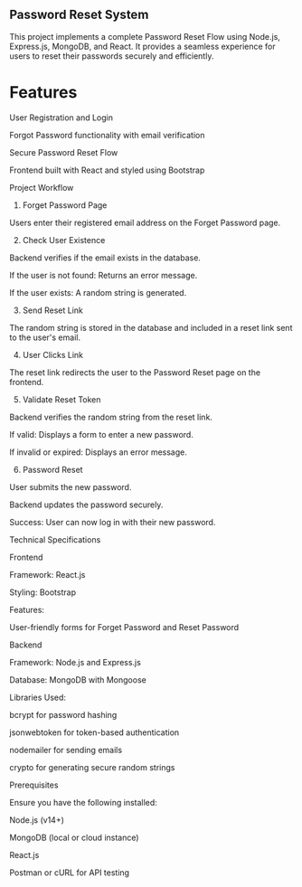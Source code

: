 ## Password Reset System

This project implements a complete Password Reset Flow using Node.js, Express.js, MongoDB, and React. It provides a seamless experience for users to reset their passwords securely and efficiently.

# Features

User Registration and Login

Forgot Password functionality with email verification

Secure Password Reset Flow

Frontend built with React and styled using Bootstrap

Project Workflow

1. Forget Password Page

Users enter their registered email address on the Forget Password page.

2. Check User Existence

Backend verifies if the email exists in the database.

If the user is not found: Returns an error message.

If the user exists: A random string is generated.

3. Send Reset Link

The random string is stored in the database and included in a reset link sent to the user's email.

4. User Clicks Link

The reset link redirects the user to the Password Reset page on the frontend.

5. Validate Reset Token

Backend verifies the random string from the reset link.

If valid: Displays a form to enter a new password.

If invalid or expired: Displays an error message.

6. Password Reset

User submits the new password.

Backend updates the password securely.

Success: User can now log in with their new password.

Technical Specifications

Frontend

Framework: React.js

Styling: Bootstrap

Features:

User-friendly forms for Forget Password and Reset Password

Backend

Framework: Node.js and Express.js

Database: MongoDB with Mongoose

Libraries Used:

bcrypt for password hashing

jsonwebtoken for token-based authentication

nodemailer for sending emails

crypto for generating secure random strings

Prerequisites

Ensure you have the following installed:

Node.js (v14+)

MongoDB (local or cloud instance)

React.js

Postman or cURL for API testing
